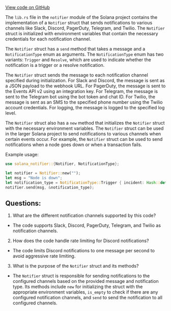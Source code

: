 [View code on GitHub](https://github.com/solana-labs/solana/blob/master/notifier/src/lib.rs)

The `lib.rs` file in the `notifier` module of the Solana project contains the implementation of a `Notifier` struct that sends notifications to various channels like Slack, Discord, PagerDuty, Telegram, and Twilio. The `Notifier` struct is initialized with environment variables that contain the necessary credentials for each notification channel. 

The `Notifier` struct has a `send` method that takes a message and a `NotificationType` enum as arguments. The `NotificationType` enum has two variants: `Trigger` and `Resolve`, which are used to indicate whether the notification is a trigger or a resolve notification. 

The `Notifier` struct sends the message to each notification channel specified during initialization. For Slack and Discord, the message is sent as a JSON payload to the webhook URL. For PagerDuty, the message is sent to the Events API v2 using an integration key. For Telegram, the message is sent to the Telegram bot using the bot token and chat ID. For Twilio, the message is sent as an SMS to the specified phone number using the Twilio account credentials. For logging, the message is logged to the specified log level.

The `Notifier` struct also has a `new` method that initializes the `Notifier` struct with the necessary environment variables. The `Notifier` struct can be used in the larger Solana project to send notifications to various channels when certain events occur. For example, the `Notifier` struct can be used to send notifications when a node goes down or when a transaction fails. 

Example usage:

```rust
use solana_notifier::{Notifier, NotificationType};

let notifier = Notifier::new("");
let msg = "Node is down";
let notification_type = NotificationType::Trigger { incident: Hash::default() };
notifier.send(msg, &notification_type);
```
## Questions: 
 1. What are the different notification channels supported by this code?
- The code supports Slack, Discord, PagerDuty, Telegram, and Twilio as notification channels.

2. How does the code handle rate limiting for Discord notifications?
- The code limits Discord notifications to one message per second to avoid aggressive rate limiting.

3. What is the purpose of the `Notifier` struct and its methods?
- The `Notifier` struct is responsible for sending notifications to the configured channels based on the provided message and notification type. Its methods include `new` for initializing the struct with the appropriate environment variables, `is_empty` to check if there are any configured notification channels, and `send` to send the notification to all configured channels.
